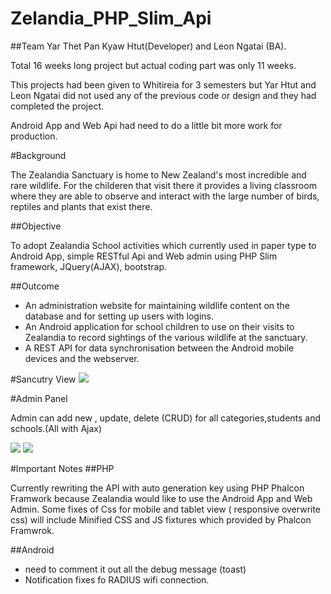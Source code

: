 # Zelandia_PHP_Slim_Api

##Team
Yar Thet Pan Kyaw Htut(Developer) and Leon Ngatai (BA).

Total 16 weeks long project but actual coding part was only 11 weeks.

This projects had been given to Whitireia for 3 semesters but Yar Htut and Leon Ngatai did not used any of the previous code or design and they had completed the project.

Android App and Web Api had need to do a little bit more work for production.

#Background


The Zealandia Sanctuary is home to New Zealand's most incredible and rare wildlife. For the childeren that visit there it provides a living classroom where they are able to observe and interact with the large number of birds, reptiles and plants that exist there.

##Objective

To adopt Zealandia School activities which currently used in paper type to Android App, simple RESTful Api and Web admin using PHP Slim framework, JQuery(AJAX), bootstrap.

##Outcome
-  An administration website for maintaining wildlife content on the database and for setting up users with logins.​
-  An Android application for school children to use on their visits to Zealandia to record sightings of the various wildlife at the sanctuary.​
-   A REST API for data synchronisation between the Android mobile devices and the webserver.




#Sancutry View 
<img src="http://imgur.com/IIZ8XSn.png">

#Admin Panel

Admin can add new , update, delete (CRUD) for all categories,students and schools.(All with Ajax)

<img src="http://i.imgur.com/yGBPSAx.png">

<img src="http://i.imgur.com/qRQ3z3P.png">


#Important Notes
##PHP

Currently rewriting the API with auto generation key using PHP Phalcon Framwork because Zealandia would like to use the Android App and Web Admin.
Some fixes of Css for mobile and tablet view ( responsive overwrite css)
will include Minified CSS and JS fixtures which provided by Phalcon Framwrok.


##Android

-   need to comment it out all the debug message (toast)
-   Notification fixes fo RADIUS wifi connection.
